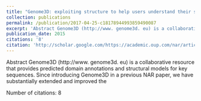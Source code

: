 ```yaml
---
title: "Genome3D: exploiting structure to help users understand their sequences"
collection: publications
permalink: /publication/2017-04-25-c18178944993859490087
excerpt: 'Abstract Genome3D (http://www. genome3d. eu) is a collaborative resource that provides predicted domain annotations and structural models for key sequences. Since introducing Genome3D in a previous NAR paper, we have substantially extended and improved the '
publication_date: 2015
citations: '8'
citation: 'http://scholar.google.com/https://academic.oup.com/nar/article-lookup/43/D1/D382'
---
```

Abstract Genome3D (http://www. genome3d. eu) is a collaborative resource that provides predicted domain annotations and structural models for key sequences. Since introducing Genome3D in a previous NAR paper, we have substantially extended and improved the 

Number of citations: 8